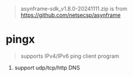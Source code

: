 > asynframe-sdk_v1.8.0-20241111.zip is from https://github.com/netsecsp/asynframe  

# pingx 
> supports IPv4/IPv6 ping client program  

1. support udp/tcp/http DNS  
